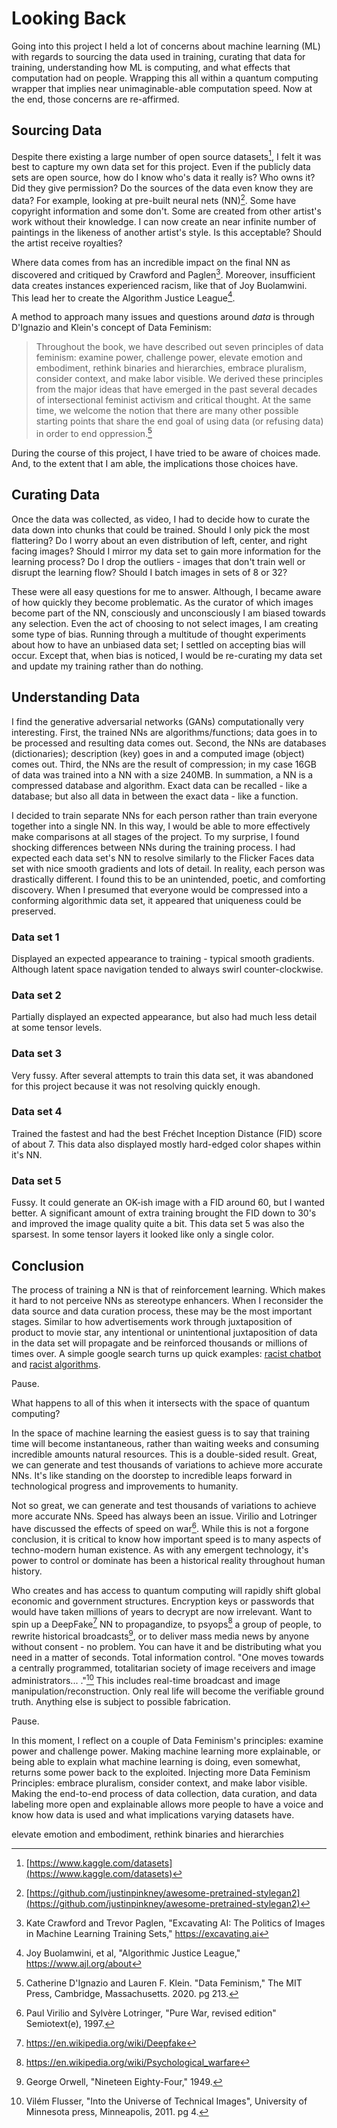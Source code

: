 # Looking Back

Going into this project I held a lot of concerns about machine learning (ML) with regards to sourcing the data used in training, curating that data for training, understanding  how ML is computing, and what effects that computation had on people. Wrapping this all within a quantum computing wrapper that implies near unimaginable-able computation speed. Now at the end, those concerns are re-affirmed. 


## Sourcing Data

Despite there existing a large number of open source datasets[^1], I felt it was best to capture my own data set for this project. Even if the publicly data sets are open source, how do I know who's data it really is? Who owns it? Did they give permission? Do the sources of the data even know they are data? For example, looking at pre-built neural nets (NN)[^2]. Some  have copyright information and some don't. Some are created from other artist's work without their knowledge. I can now create an near infinite number of paintings in the likeness of another artist's style. Is this acceptable? Should the artist receive royalties? 

Where data comes from has an incredible impact on the final NN as discovered and critiqued by Crawford and Paglen[^3]. Moreover, insufficient data creates instances experienced racism, like that of Joy Buolamwini. This lead her to create the Algorithm Justice League[^4]. 

A method to approach many issues and questions around _data_ is through D'Ignazio and Klein's concept of Data Feminism: 

>    Throughout the book, we have described out seven principles of data feminism: examine power, challenge power, elevate emotion and embodiment, rethink binaries and hierarchies, embrace pluralism, consider context, and make labor visible. We derived these principles from the major ideas that have emerged in the past several decades of intersectional feminist activism and critical thought. At the same time, we welcome the notion that there are many other possible starting points that share the end goal of using data (or refusing data) in order to end oppression.[^5]

During the course of this project, I have tried to be aware of choices made. And, to the extent that I am able, the implications those choices have.


## Curating Data

Once the data was collected, as video, I had to decide how to curate the data down into chunks that could be trained. Should I only pick the most flattering? Do I worry about an even distribution of left, center, and right facing images? Should I mirror my data set to gain more information for the learning process? Do I drop the outliers - images that don't train well or disrupt the learning flow? Should I batch images in sets of 8 or 32? 

These were all easy questions for me to answer. Although, I became aware of how quickly they become problematic. As the curator of which images become part of the NN, consciously and unconsciously I am biased towards any selection. Even the act of choosing to not select images, I am creating some type of bias. Running through a multitude of thought experiments about how to have an unbiased data set; I settled on accepting bias will occur. Except that, when bias is noticed, I would be re-curating my data set and update my training rather than do nothing. 


## Understanding Data

I find the generative adversarial networks (GANs) computationally very interesting. First, the trained NNs are algorithms/functions; data goes in to be processed and resulting data comes out. Second, the NNs are databases (dictionaries); description (key) goes in and a computed image (object) comes out. Third, the NNs are the result of compression; in my case 16GB of data was trained into a NN with a size 240MB. In summation, a NN is a compressed database and algorithm. Exact data can be recalled - like a database; but also all data in between the exact data - like a function.

I decided to train separate NNs for each person rather than train everyone together into a single NN. In this way, I would be able to more effectively make comparisons at all stages of the project. To my surprise, I found shocking differences between NNs during the training process. I had expected each data set's NN to resolve similarly to the Flicker Faces data set with nice smooth gradients and lots of detail. In reality, each person was drastically different. I found this to be an unintended, poetic, and comforting discovery. When I presumed that everyone would be compressed into a conforming algorithmic data set, it appeared that uniqueness could be preserved. 

### Data set 1

Displayed an expected appearance to training - typical smooth gradients. Although latent space navigation tended to always swirl counter-clockwise. 

### Data set 2

Partially displayed an expected appearance, but also had much less detail at some tensor levels. 

### Data set 3

Very fussy. After several attempts to train this data set, it was abandoned for this project because it was not resolving quickly enough.

### Data set 4

Trained the fastest and had the best Fréchet Inception Distance (FID) score of about 7. This data also displayed mostly hard-edged color shapes within it's NN.

### Data set 5

Fussy. It could generate an OK-ish image with a FID around 60, but I wanted better. A significant amount of extra training brought the FID down to 30's and improved the image quality quite a bit. This data set 5 was also the sparsest. In some tensor layers it looked like only a single color.


## Conclusion

The process of training a NN is that of reinforcement learning. Which makes it hard to not perceive NNs as stereotype enhancers. When I reconsider the data source and data curation process, these may be the most important stages. Similar to how advertisements work through juxtaposition of product to movie star, any intentional or unintentional juxtaposition of data in the data set will propagate and be reinforced thousands or millions of times over. A simple google search turns up quick examples: [racist chatbot](https://spectrum.ieee.org/in-2016-microsofts-racist-chatbot-revealed-the-dangers-of-online-conversation) and [racist algorithms](https://www.vice.com/en/article/qjk8jx/racist-algorithms-are-making-robots-racist-too). 

Pause. 

What happens to all of this when it intersects with the space of quantum computing? 

In the space of machine learning the easiest guess is to say that training time will become instantaneous, rather than waiting weeks and consuming incredible amounts natural resources. This is a double-sided result. Great, we can generate and test thousands of variations to achieve more accurate NNs. It's like standing on the doorstep to incredible leaps forward in technological progress and improvements to humanity. 

Not so great, we can generate and test thousands of variations to achieve more accurate NNs. Speed has always been an issue. Virilio and Lotringer have discussed the effects of speed on war[^6]. While this is not a forgone conclusion, it is critical to know how important speed is to many aspects of techno-modern human existence. As with any emergent technology, it's power to control or dominate has been a historical reality throughout human history. 

Who creates and has access to quantum computing will rapidly shift global economic and government structures. Encryption keys or passwords that would have taken millions of years to decrypt are now irrelevant. Want to spin up a DeepFake[^7] NN to propagandize, to psyops[^8] a group of people, to rewrite historical broadcasts[^9], or to deliver mass media news by anyone without consent - no problem. You can have it and be distributing what you need in a matter of seconds. Total information control. "One moves towards a centrally programmed, totalitarian society of image receivers and image administrators... ."[^10] This includes real-time broadcast and image manipulation/reconstruction. Only real life will become the verifiable ground truth. Anything else is subject to possible fabrication.

Pause.

In this moment, I reflect on a couple of Data Feminism's principles: examine power and challenge power. Making machine learning more explainable, or being able to explain what machine learning is doing, even somewhat, returns some power back to the exploited. Injecting more Data Feminism Principles: embrace pluralism, consider context, and make labor visible. Making the end-to-end process of data collection, data curation, and data labeling more open and explainable allows more people to have a voice and know how data is used and what implications varying datasets have. 



elevate emotion and embodiment, rethink binaries and hierarchies






[^1]: [https://www.kaggle.com/datasets](https://www.kaggle.com/datasets)
[^2]: [https://github.com/justinpinkney/awesome-pretrained-stylegan2](https://github.com/justinpinkney/awesome-pretrained-stylegan2)
[^3]: Kate Crawford and Trevor Paglen, "Excavating AI: The Politics of Images in Machine Learning Training Sets," https://excavating.ai
[^4]: Joy Buolamwini, et al, "Algorithmic Justice League," https://www.ajl.org/about
[^5]: Catherine D'Ignazio and Lauren F. Klein. "Data Feminism," The MIT Press, Cambridge, Massachusetts. 2020. pg 213. 
[^6]: Paul Virilio and Sylvère Lotringer, "Pure War, revised edition" Semiotext(e), 1997.
[^7]: https://en.wikipedia.org/wiki/Deepfake
[^8]: https://en.wikipedia.org/wiki/Psychological_warfare
[^9]: George Orwell, "Nineteen Eighty-Four," 1949.
[^10]: Vilém Flusser, "Into the Universe of Technical Images", University of Minnesota press, Minneapolis, 2011. pg 4.

